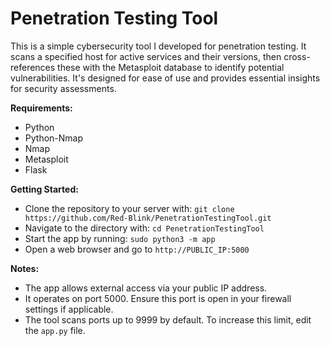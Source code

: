 # Penetration Testing Tool

This is a simple cybersecurity tool I developed for penetration testing. It scans a specified host for active services and their versions, then cross-references these with the Metasploit database to identify potential vulnerabilities. It's designed for ease of use and provides essential insights for security assessments.

**Requirements:**
- Python
- Python-Nmap
- Nmap
- Metasploit
- Flask

**Getting Started:**
- Clone the repository to your server with: `git clone https://github.com/Red-Blink/PenetrationTestingTool.git`
- Navigate to the directory with: `cd PenetrationTestingTool`
- Start the app by running: `sudo python3 -m app`
- Open a web browser and go to `http://PUBLIC_IP:5000`

**Notes:**
- The app allows external access via your public IP address.
- It operates on port 5000. Ensure this port is open in your firewall settings if applicable.
- The tool scans ports up to 9999 by default. To increase this limit, edit the `app.py` file.
